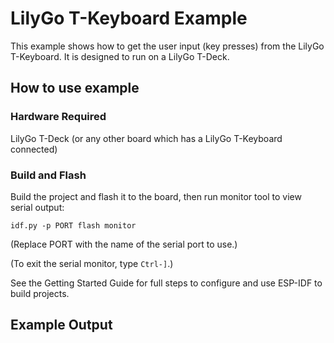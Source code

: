 # LilyGo T-Keyboard Example

This example shows how to get the user input (key presses) from the LilyGo
T-Keyboard. It is designed to run on a LilyGo T-Deck.

## How to use example

### Hardware Required

LilyGo T-Deck (or any other board which has a LilyGo T-Keyboard connected)

### Build and Flash

Build the project and flash it to the board, then run monitor tool to view serial output:

```
idf.py -p PORT flash monitor
```

(Replace PORT with the name of the serial port to use.)

(To exit the serial monitor, type ``Ctrl-]``.)

See the Getting Started Guide for full steps to configure and use ESP-IDF to build projects.

## Example Output

